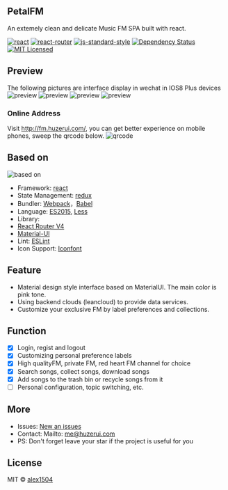 ## PetalFM
An extemely clean and delicate Music FM SPA built with react.

[![react](https://img.shields.io/badge/react-v16.2.0-blue.svg?longCache=true)](https://facebook.github.io/react/)
[![react-router](https://img.shields.io/badge/react--router-v4.2.2-blue.svg?longCache=true)](https://reacttraining.com/react-router/)
[![js-standard-style](https://img.shields.io/badge/code%20style-standard-brightgreen.svg?style=flat)](http://standardjs.com/)
[![Dependency Status](https://david-dm.org/alex1504/PetalFM/status.svg)](https://david-dm.org/alex1504/PetalFM)
[![MIT Licensed](https://img.shields.io/badge/License-MIT-blue.svg?style=flat)](https://opensource.org/licenses/MIT)

## Preview
The following pictures are interface display in wechat in IOS8 Plus devices
![preview](https://github.com/alex1504/PetalFM/raw/master/media/preview_1.jpg)
![preview](https://github.com/alex1504/PetalFM/raw/master/media/preview_2.jpg)
![preview](https://github.com/alex1504/PetalFM/raw/master/media/preview_3.jpg)
![preview](https://github.com/alex1504/PetalFM/raw/master/media/preview_4.jpg)

### Online Address
Visit http://fm.huzerui.com/, you can get better experience on mobile phones, sweep the qrcode below.
![qrcode](https://github.com/alex1504/PetalFM/raw/master/media/qrcode.png)

## Based on
![based on](https://github.com/alex1504/PetalFM/raw/master/media/main-based-on.png)

-  Framework: [react](https://facebook.github.io/react/)
-  State Management: [redux](https://redux.js.org/)
-  Bundler: [Webpack](http://webpack.github.io/docs/)，[Babel](https://babeljs.io)
-  Language: [ES2015](https://babeljs.io/docs/learn-es2015/), [Less](http://lesscss.org/)
-  Library:
  - [React Router V4](https://reacttraining.com/react-router/)
  - [Material-UI](https://material-ui-next.com/)
- Lint: [ESLint](http://eslint.org/)
- Icon Support: [Iconfont](http://www.iconfont.cn)

## Feature
* Material design style interface  based on MaterialUI. The main color is pink tone.
* Using backend clouds (leancloud)  to provide data services.
* Customize your exclusive FM by label preferences and collections.

## Function

- [x] Login, regist and logout
- [x] Customizing personal preference labels
- [x] High qualityFM, private FM, red heart FM channel for choice
- [x] Search songs, collect songs, download songs
- [x] Add songs to the trash bin or recycle songs from it
- [ ] Personal configuration, topic switching, etc.

## More
- Issues: [New an issues](https://github.com/alex1504/PetalFM/issues/new)
- Contact: Mailto: <a href="mailto:me@huzerui.com">me@huzerui.com</a>
- PS: Don't forget leave your star if the project is useful for you

## License
MIT © [alex1504](https://github.com/alex1504)

